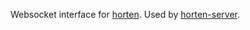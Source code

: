 Websocket interface for [horten](https://github.com/koopero/horten). Used by
[horten-server](https://github.com/koopero/horten).
